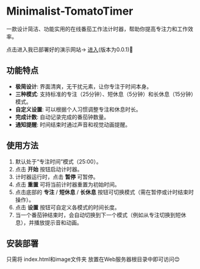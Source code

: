 # Minimalist-TomatoTimer

一款设计简洁、功能实用的在线番茄工作法计时器，帮助你提高专注力和工作效率。

点击进入我已部署好的演示网站→ [进入](https://minimalist-tomato-timer.netlify.app/ "极简番茄钟")(版本为0.0.1)🫠

## 功能特点
*   **极简设计**: 界面清爽，无干扰元素，让你专注于时间本身。
*   **三种模式**: 支持标准的专注（25分钟）、短休息（5分钟）和长休息（15分钟）模式。
*   **自定义设置**: 可以根据个人习惯调整专注和休息时长。
*   **完成计数**: 自动记录完成的番茄钟数量。
*   **通知提醒**: 时间结束时通过声音和视觉动画提醒。

## 使用方法
1.  默认处于“专注时间”模式（25:00）。
2.  点击 **开始** 按钮启动计时器。
3.  计时器运行时，点击 **暂停** 可暂停。
4.  点击 **重置** 可将当前计时器重置为初始时间。
5.  点击底部的 **专注** / **短休息** / **长休息** 按钮可切换模式（需在暂停或计时结束时操作）。
6.  点击 **设置** 按钮可自定义各模式的时间长度。
7.  当一个番茄钟结束时，会自动切换到下一个模式（例如从专注切换到短休息），并播放提示音和动画。

## 安装部署
只需将 index.html和image文件夹 放置在Web服务器根目录中即可访问😊





